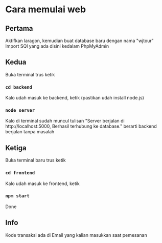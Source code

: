 # Cara memulai web

## Pertama
Aktifkan laragon, kemudian buat database baru dengan nama "wjtour"
Import SQl yang ada disini kedalam PhpMyAdmin


## Kedua
Buka terminal trus ketik

### `cd backend`

Kalo udah masuk ke backend, ketik
(pastikan udah install node.js)

### `node server`

Kalo di terminal sudah muncul tulisan "Server berjalan di http://localhost:5000, Berhasil terhubung ke database." berarti backend berjalan tanpa masalah


## Ketiga
Buka terminal baru trus ketik

### `cd frontend`

Kalo udah masuk ke frontend, ketik

### `npm start`

Done

## Info
Kode transaksi ada di Email yang kalian masukkan saat pemesanan